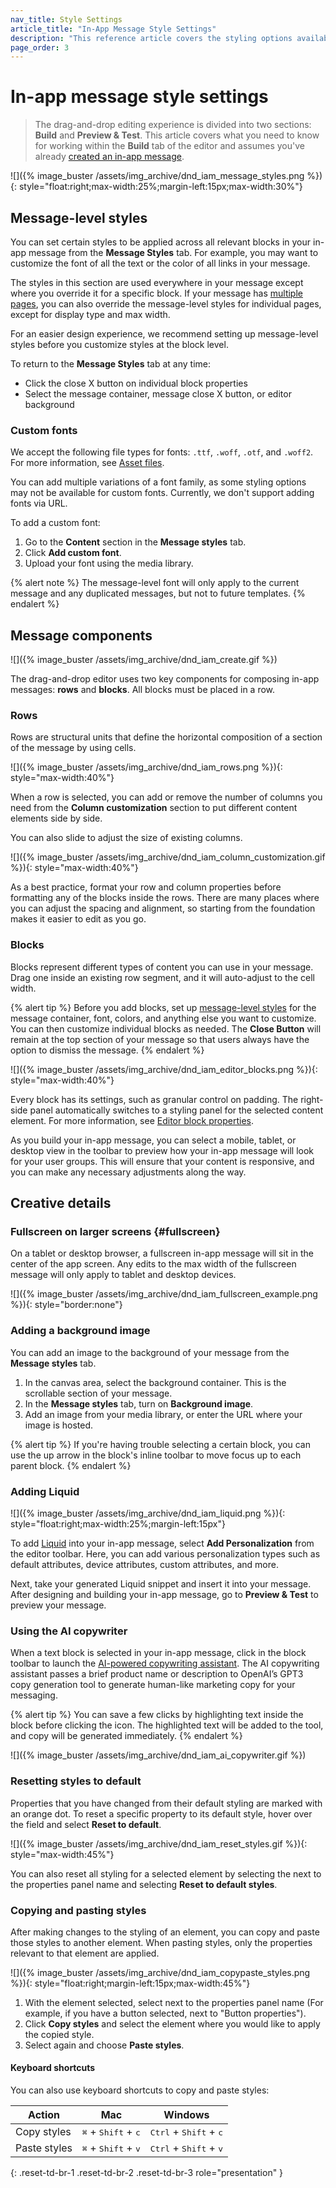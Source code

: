 ```yaml
---
nav_title: Style Settings
article_title: "In-App Message Style Settings"
description: "This reference article covers the styling options available when creating an in-app message with the drag-and-drop editor."
page_order: 3
---
```


# In-app message style settings

> The drag-and-drop editing experience is divided into two sections: **Build** and **Preview & Test**. This article covers what you need to know for working within the **Build** tab of the editor and assumes you've already [created an in-app message]({{site.baseurl}}/user_guide/message_building_by_channel/in-app_messages/drag_and_drop/create/).

![]({% image_buster /assets/img_archive/dnd_iam_message_styles.png %}){: style="float:right;max-width:25%;margin-left:15px;max-width:30%"}

## Message-level styles

You can set certain styles to be applied across all relevant blocks in your in-app message from the **Message Styles** tab. For example, you may want to customize the font of all the text or the color of all links in your message.

The styles in this section are used everywhere in your message except where you override it for a specific block. If your message has [multiple pages]({{site.baseurl}}/user_guide/message_building_by_channel/in-app_messages/drag_and_drop/create#multi-page), you can also override the message-level styles for individual pages, except for display type and max width.

For an easier design experience, we recommend setting up message-level styles before you customize styles at the block level.

To return to the **Message Styles** tab at any time:

- Click the close X button on individual block properties
- Select the message container, message close X button, or editor background

### Custom fonts

We accept the following file types for fonts: `.ttf`, `.woff`, `.otf`, and `.woff2`. For more information, see [Asset files]({{site.baseurl}}/user_guide/message_building_by_channel/in-app_messages/customize/html_in-app_messages#asset-files).

You can add multiple variations of a font family, as some styling options may not be available for custom fonts. Currently, we don't support adding fonts via URL.

To add a custom font:

1. Go to the **Content** section in the **Message styles** tab.
2. Click **Add custom font**.
3. Upload your font using the media library. 

{% alert note %}
The message-level font will only apply to the current message and any duplicated messages, but not to future templates.
{% endalert %}

## Message components

![]({% image_buster /assets/img_archive/dnd_iam_create.gif %})

The drag-and-drop editor uses two key components for composing in-app messages: **rows** and **blocks**. All blocks must be placed in a row.

### Rows

Rows are structural units that define the horizontal composition of a section of the message by using cells.

![]({% image_buster /assets/img_archive/dnd_iam_rows.png %}){: style="max-width:40%"}

When a row is selected, you can add or remove the number of columns you need from the **Column customization** section to put different content elements side by side. 

You can also slide to adjust the size of existing columns.

![]({% image_buster /assets/img_archive/dnd_iam_column_customization.gif %}){: style="max-width:40%"}

As a best practice, format your row and column properties before formatting any of the blocks inside the rows. There are many places where you can adjust the spacing and alignment, so starting from the foundation makes it easier to edit as you go.

### Blocks

Blocks represent different types of content you can use in your message. Drag one inside an existing row segment, and it will auto-adjust to the cell width.

{% alert tip %}
Before you add blocks, set up [message-level styles](#set-message-level-styles) for the message container, font, colors, and anything else you want to customize. You can then customize individual blocks as needed. The **Close Button** will remain at the top section of your message so that users always have the option to dismiss the message.
{% endalert %}

![]({% image_buster /assets/img_archive/dnd_iam_editor_blocks.png %}){: style="max-width:40%"}

Every block has its settings, such as granular control on padding. The right-side panel automatically switches to a styling panel for the selected content element. For more information, see [Editor block properties]({{site.baseurl}}/editor_blocks_dnd_iam/).

As you build your in-app message, you can select a mobile, tablet, or desktop view in the toolbar to preview how your in-app message will look for your user groups. This will ensure that your content is responsive, and you can make any necessary adjustments along the way.

## Creative details

### Fullscreen on larger screens {#fullscreen}

On a tablet or desktop browser, a fullscreen in-app message will sit in the center of the app screen. Any edits to the max width of the fullscreen message will only apply to tablet and desktop devices. 

![]({% image_buster /assets/img_archive/dnd_iam_fullscreen_example.png %}){: style="border:none"}

### Adding a background image

You can add an image to the background of your message from the **Message styles** tab. 

1. In the canvas area, select the background container. This is the scrollable section of your message.
2. In the **Message styles** tab, turn on **Background image**.
3. Add an image from your media library, or enter the URL where your image is hosted.

{% alert tip %}
If you're having trouble selecting a certain block, you can use the up arrow in the block's inline toolbar to move focus up to each parent block.
{% endalert %}

### Adding Liquid

![]({% image_buster /assets/img_archive/dnd_iam_liquid.png %}){: style="float:right;max-width:25%;margin-left:15px"}

To add [Liquid]({{site.baseurl}}/user_guide/personalization_and_dynamic_content/liquid) into your in-app message, select <i class="fa-solid fa-circle-plus"></i> **Add Personalization** from the editor toolbar. Here, you can add various personalization types such as default attributes, device attributes, custom attributes, and more.

Next, take your generated Liquid snippet and insert it into your message. After designing and building your in-app message, go to **Preview & Test** to preview your message.

### Using the AI copywriter

When a text block is selected in your in-app message, click <i class="fa-solid fa-wand-magic-sparkles" title="AI copywriter"></i> in the block toolbar to launch the [AI-powered copywriting assistant]({{site.baseurl}}/user_guide/brazeai/generative_ai/ai_copywriting/). The AI copywriting assistant passes a brief product name or description to OpenAI’s GPT3 copy generation tool to generate human-like marketing copy for your messaging.

{% alert tip %}
You can save a few clicks by highlighting text inside the block before clicking the icon. The highlighted text will be added to the tool, and copy will be generated immediately.
{% endalert %}

![]({% image_buster /assets/img_archive/dnd_iam_ai_copywriter.gif %})

### Resetting styles to default

Properties that you have changed from their default styling are marked with an orange dot. To reset a specific property to its default style, hover over the field and select **Reset to default**.

![]({% image_buster /assets/img_archive/dnd_iam_reset_styles.gif %}){: style="max-width:45%"}

You can also reset all styling for a selected element by selecting the <i class="fas fa-paintbrush" title="Copy or paste styles button"></i> next to the properties panel name and selecting **Reset to default styles**.

### Copying and pasting styles

After making changes to the styling of an element, you can copy and paste those styles to another element. When pasting styles, only the properties relevant to that element are applied.

![]({% image_buster /assets/img_archive/dnd_iam_copypaste_styles.png %}){: style="float:right;margin-left:15px;max-width:45%"}

1. With the element selected, select <i class="fas fa-paintbrush" title="Copy or paste styles"></i> next to the properties panel name (For example, if you have a button selected, next to "Button properties").
2. Click **Copy styles** and select the element where you would like to apply the copied style.
3. Select <i class="fas fa-paintbrush" title="Copy or paste styles"></i> again and choose **Paste styles**.

#### Keyboard shortcuts

You can also use keyboard shortcuts to copy and paste styles:

| Action       | Mac                                            | Windows                                           |
| ------------ | ---------------------------------------------- | ------------------------------------------------- |
| Copy styles  | <kbd>⌘</kbd> + <kbd>Shift</kbd> + <kbd>c</kbd> | <kbd>Ctrl</kbd> + <kbd>Shift</kbd> + <kbd>c</kbd> |
| Paste styles | <kbd>⌘</kbd> + <kbd>Shift</kbd> + <kbd>v</kbd> | <kbd>Ctrl</kbd> + <kbd>Shift</kbd> + <kbd>v</kbd> |
{: .reset-td-br-1 .reset-td-br-2 .reset-td-br-3 role="presentation" }
